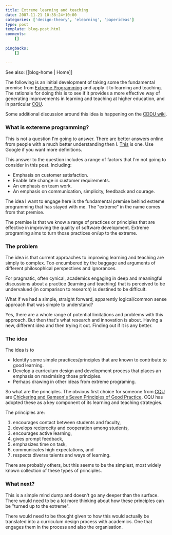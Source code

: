 ```yaml
---
title: Extreme learning and teaching
date: 2007-11-21 10:38:24+10:00
categories: ['design-theory', 'elearning', 'paperideas']
type: post
template: blog-post.html
comments:
    []
    
pingbacks:
    []
    
---
```


See also: [[blog-home | Home]]

The following is an initial development of taking some the fundamental premise from [Extreme Programming](http://www.extremeprogramming.org/) and apply it to learning and teaching. The rationale for doing this is to see if it provides a more effective way of generating improvements in learning and teaching at higher education, and in particular [CQU](http://www.cqu.edu.au/).

Some additional discussion around this idea is happening on the [CDDU wiki](http://cddu.cqu.edu.au/index.php/Extreme_learning_and_teaching).

### What is extereme programming?

This is not a question I'm going to answer. There are better answers online from people with a much better understanding then I. [This](http://www.extremeprogramming.org/what.html) is one. Use Google if you want more definitions.

This answer to the question includes a range of factors that I'm not going to consider in this post. Including:

- Emphasis on customer satisfaction.
- Enable late change in customer requirements.
- An emphasis on team work.
- An emphasis on communication, simplicity, feedback and courage.

The idea I want to engage here is the fundamental premise behind extreme programming that has stayed with me. The "extreme" in the name comes from that premise.

The premise is that we know a range of practices or principles that are effective in improving the quality of software development. Extreme programing aims to turn those practices on/up to the extreme.

### The problem

The idea is that current approaches to improving learning and teaching are simply to complex. Too encumbered by the baggage and arguments of different philosophical perspectives and ignorances.

For pragmatic, often cynical, academics engaging in deep and meaningful discussions about a practice (learning and teaching) that is perceived to be undervalued (in comparison to research) is destined to be difficult.

What if we had a simple, straight forward, apparently logical/common sense approach that was simple to understand?

Yes, there are a whole range of potential limitations and problems with this approach. But then that's what research and innovation is about. Having a new, different idea and then trying it out. Finding out if it is any better.

### The idea

The idea is to

- Identify some simple practices/principles that are known to contribute to good learning.
- Develop a curriculum design and development process that places an emphasis on maximising those principles.
- Perhaps drawing in other ideas from extreme programing.

So what are the principles. The obvious first choice for someone from [CQU](http://www.cqu.edu.au/) are [Chickering and Gamson's Seven Principles of Good Practice](http://www.tltgroup.org/seven/home.htm). CQU has adopted these as a key component of its learning and teaching strategies.

The principles are:

1. encourages contact between students and faculty,
2. develops reciprocity and cooperation among students,
3. encourages active learning,
4. gives prompt feedback,
5. emphasizes time on task,
6. communicates high expectations, and
7. respects diverse talents and ways of learning.

There are probably others, but this seems to be the simplest, most widely known collection of these types of principles.

### What next?

This is a simple mind dump and doesn't go any deeper than the surface. There would need to be a lot more thinking about how these principles can be "turned up to the extreme".

There would need to be thought given to how this would actually be translated into a curriculum design process with academics. One that engages them in the process and also the organisation.